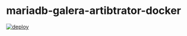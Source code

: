 mariadb-galera-artibtrator-docker
===
[![deploy](https://github.com/wowvendor/bot-bpm/mariadb-galera-artibtrator-docker/workflows/build.yml/badge.svg)](https://github.com/wowvendor/mariadb-galera-artibtrator-docker/actions/workflows/build.yml)